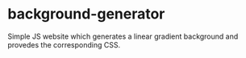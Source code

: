 # background-generator

Simple JS website which generates a linear gradient background and provedes the corresponding CSS.

